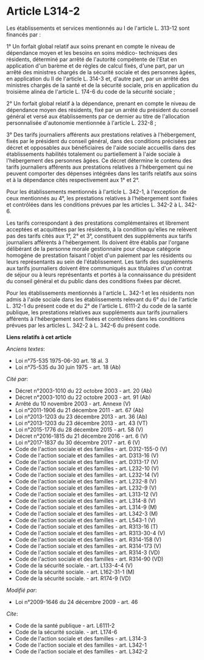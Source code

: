 # Article L314-2

Les établissements et services mentionnés au I de l'article L. 313-12 sont financés par : 

1° Un forfait global relatif aux soins prenant en compte le niveau de dépendance moyen et les besoins en soins médico-
techniques des résidents, déterminé par arrêté de l'autorité compétente de l'Etat en application d'un barème et de règles de
calcul fixés, d'une part, par un arrêté des ministres chargés de la sécurité sociale et des personnes âgées, en application
du II de l'article L. 314-3 et, d'autre part, par un arrêté des ministres chargés de la santé et de la sécurité sociale, pris
en application du troisième alinéa de l'article L. 174-6 du code de la sécurité sociale ; 

2° Un forfait global relatif à la dépendance, prenant en compte le niveau de dépendance moyen des résidents, fixé par un
arrêté du président du conseil général et versé aux établissements par ce dernier au titre de l'allocation personnalisée
d'autonomie mentionnée à l'article L. 232-8 ; 

3° Des tarifs journaliers afférents aux prestations relatives à l'hébergement, fixés par le président du conseil général,
dans des conditions précisées par décret et opposables aux bénéficiaires de l'aide sociale accueillis dans des établissements
habilités totalement ou partiellement à l'aide sociale à l'hébergement des personnes âgées. Ce décret détermine le contenu
des tarifs journaliers afférents aux prestations relatives à l'hébergement qui ne peuvent comporter des dépenses intégrées
dans les tarifs relatifs aux soins et à la dépendance cités respectivement aux 1° et 2°. 

Pour les établissements mentionnés à l'article L. 342-1, à l'exception de ceux mentionnés au 4°, les prestations relatives à
l'hébergement sont fixées et contrôlées dans les conditions prévues par les articles L. 342-2 à L. 342-6. 

Les tarifs correspondant à des prestations complémentaires et librement acceptées et acquittées par les résidents, à la
condition qu'elles ne relèvent pas des tarifs cités aux 1°, 2° et 3°, constituent des suppléments aux tarifs journaliers
afférents à l'hébergement. Ils doivent être établis par l'organe délibérant de la personne morale gestionnaire pour chaque
catégorie homogène de prestation faisant l'objet d'un paiement par les résidents ou leurs représentants au sein de
l'établissement. Les tarifs des suppléments aux tarifs journaliers doivent être communiqués aux titulaires d'un contrat de
séjour ou à leurs représentants et portés à la connaissance du président du conseil général et du public dans des conditions
fixées par décret. 

Pour les établissements mentionnés à l'article L. 342-1 et les résidents non admis à l'aide sociale dans les établissements
relevant du 6° du I de l'article L. 312-1 du présent code et du 2° de l'article L. 6111-2 du code de la santé publique, les
prestations relatives aux suppléments aux tarifs journaliers afférents à l'hébergement sont fixées et contrôlées dans les
conditions prévues par les articles L. 342-2 à L. 342-6 du présent code.

**Liens relatifs à cet article**

_Anciens textes_:

  - Loi n°75-535 1975-06-30 art. 18 al. 3
  - Loi n°75-535 du 30 juin 1975 - art. 18 (Ab)

_Cité par_:

  - Décret n°2003-1010 du 22 octobre 2003 - art. 20 (Ab)
  - Décret n°2003-1010 du 22 octobre 2003 - art. 91 (Ab)
  - Arrêté du 10 novembre 2003 - art. Annexe (V)
  - Loi n°2011-1906 du 21 décembre 2011 - art. 67 (Ab)
  - Loi n°2013-1203 du 23 décembre 2013 - art. 36 (Ab)
  - Loi n°2013-1203 du 23 décembre 2013 - art. 43 (VT)
  - Loi n°2015-1776 du 28 décembre 2015 - art. 58 (V)
  - Décret n°2016-1815 du 21 décembre 2016 - art. 6 (V)
  - Loi n°2017-1837 du 30 décembre 2017 - art. 6 (V)
  - Code de l'action sociale et des familles - art. D312-155-0 (V)
  - Code de l'action sociale et des familles - art. D313-16 (V)
  - Code de l'action sociale et des familles - art. D313-17 (V)
  - Code de l'action sociale et des familles - art. L232-10 (V)
  - Code de l'action sociale et des familles - art. L232-14 (V)
  - Code de l'action sociale et des familles - art. L232-8 (V)
  - Code de l'action sociale et des familles - art. L232-9 (V)
  - Code de l'action sociale et des familles - art. L313-12 (V)
  - Code de l'action sociale et des familles - art. L314-8 (V)
  - Code de l'action sociale et des familles - art. L314-9 (M)
  - Code de l'action sociale et des familles - art. L342-3 (M)
  - Code de l'action sociale et des familles - art. L543-1 (V)
  - Code de l'action sociale et des familles - art. R313-16 (T)
  - Code de l'action sociale et des familles - art. R313-30-4 (V)
  - Code de l'action sociale et des familles - art. R314-158 (V)
  - Code de l'action sociale et des familles - art. R314-173 (V)
  - Code de l'action sociale et des familles - art. R314-3 (VD)
  - Code de l'action sociale et des familles - art. R314-90 (VD)
  - Code de la sécurité sociale. - art. L133-4-4 (V)
  - Code de la sécurité sociale. - art. L162-31-1 (M)
  - Code de la sécurité sociale. - art. R174-9 (VD)

_Modifié par_:

  - Loi n°2009-1646 du 24 décembre 2009 - art. 46

_Cite_:

  - Code de la santé publique - art. L6111-2
  - Code de la sécurité sociale. - art. L174-6
  - Code de l'action sociale et des familles - art. L314-3
  - Code de l'action sociale et des familles - art. L342-1
  - Code de l'action sociale et des familles - art. L342-2
